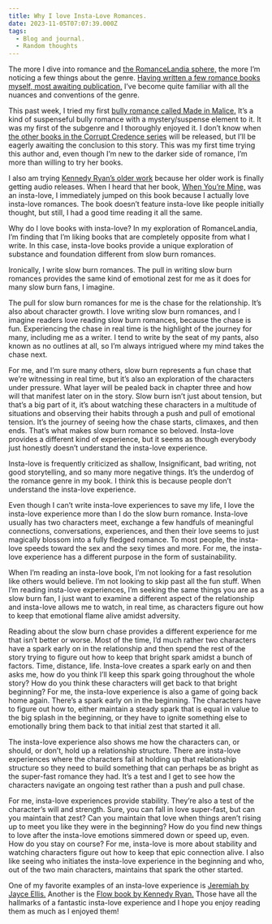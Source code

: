 ```yaml
---
title: Why I love Insta-Love Romances.
date: 2023-11-05T07:07:39.000Z
tags:
  - Blog and journal.
  - Random thoughts
---
```


The more I dive into romance and [the RomanceLandia sphere,](https://en.wiktionary.org/wiki/Romancelandia) the more I’m noticing a few things about the genre. [Having written a few romance books myself, most awaiting publication,](https://robertkingett.com/books/) I’ve become quite familiar with all the nuances and conventions of the genre.

This past week, I tried my first [bully romance called Made in Malice.](https://www.albanywalker.com/product/made-of-malice/) It’s a kind of suspenseful bully romance with a mystery/suspense element to it. It was my first of the subgenre and I thoroughly enjoyed it. I don’t know when [the other books in the Corrupt Credence series](https://www.albanywalker.com/product-category/book/corrupt-credence/) will be released, but I’ll be eagerly awaiting the conclusion to this story. This was my first time trying this author and, even though I’m new to the darker side of romance, I’m more than willing to try her books.

I also am trying [Kennedy Ryan’s older work](https://kennedyryanwrites.com/books/) because her older work is finally getting audio releases. When I heard that her book, [When You’re Mine,](https://kennedyryanwrites.com/when-you-are-mine/) was an insta-love, I immediately jumped on this book because I actually love insta-love romances. The book doesn’t feature insta-love like people initially thought, but still, I had a good time reading it all the same.

Why do I love books with insta-love? In my exploration of RomanceLandia, I’m finding that I’m liking books that are completely opposite from what I write. In this case, insta-love books provide a unique exploration of substance and foundation different from slow burn romances.

Ironically, I write slow burn romances. The pull in writing slow burn romances provides the same kind of emotional zest for me as it does for many slow burn fans, I imagine.

The pull for slow burn romances for me is the chase for the relationship. It’s also about character growth. I love writing slow burn romances, and I imagine readers love reading slow burn romances, because the chase is fun. Experiencing the chase in real time is the highlight of the journey for many, including me as a writer. I tend to write by the seat of my pants, also known as no outlines at all, so I’m always intrigued where my mind takes the chase next.

For me, and I’m sure many others, slow burn represents a fun chase that we’re witnessing in real time, but it’s also an exploration of the characters under pressure. What layer will be pealed back in chapter three and how will that manifest later on in the story. Slow burn isn’t just about tension, but that’s a big part of it, it’s about watching these characters in a multitude of situations and observing their habits through a push and pull of emotional tension. It’s the journey of seeing how the chase starts, climaxes, and then ends. That’s what makes slow burn romance so beloved. Insta-love provides a different kind of experience, but it seems as though everybody just honestly doesn’t understand the insta-love experience.

Insta-love is frequently criticized as shallow, Insignificant, bad writing, not good storytelling, and so many more negative things. It’s the underdog of the romance genre in my book. I think this is because people don’t understand the insta-love experience.

Even though I can’t write insta-love experiences to save my life, I love the insta-love experience more than I do the slow burn romance. Insta-love usually has two characters meet, exchange a few handfuls of meaningful connections, conversations, experiences, and then their love seems to just magically blossom into a fully fledged romance. To most people, the insta-love speeds toward the sex and the sexy times and more. For me, the insta-love experience has a different purpose in the form of sustainability.

When I’m reading an insta-love book, I’m not looking for a fast resolution like others would believe. I’m not looking to skip past all the fun stuff. When I’m reading insta-love experiences, I’m seeking the same things you are as a slow burn fan, I just want to examine a different aspect of the relationship and insta-love allows me to watch, in real time, as characters figure out how to keep that emotional flame alive amidst adversity.

Reading about the slow burn chase provides a different experience for me that isn’t better or worse. Most of the time, I’d much rather two characters have a spark early on in the relationship and then spend the rest of the story trying to figure out how to keep that bright spark amidst a bunch of factors. Time, distance, life. Insta-love creates a spark early on and then asks me, how do you think I’ll keep this spark going throughout the whole story? How do you think these characters will get back to that bright beginning? For me, the insta-love experience is also a game of going back home again. There’s a spark early on in the beginning. The characters have to figure out how to, either maintain a steady spark that is equal in value to the big splash in the beginning, or they have to ignite something else to emotionally bring them back to that initial zest that started it all.

The insta-love experience also shows me how the characters can, or should, or don’t, hold up a relationship structure. There are insta-love experiences where the characters fail at holding up that relationship structure so they need to build something that can perhaps be as bright as the super-fast romance they had. It’s a test and I get to see how the characters navigate an ongoing test rather than a push and pull chase.

For me, insta-love experiences provide stability. They’re also a test of the character’s will and strength. Sure, you can fall in love super-fast, but can you maintain that zest? Can you maintain that love when things aren’t rising up to meet you like they were in the beginning? How do you find new things to love after the insta-love emotions simmered down or speed up, even. How do you stay on course? For me, insta-love is more about stability and watching characters figure out how to keep that epic connection alive. I also like seeing who initiates the insta-love experience in the beginning and who, out of the two main characters, maintains that spark the other started.

One of my favorite examples of an insta-love experience is [Jeremiah by Jayce Ellis.](https://allauthor.com/book/35001/jeremiah-high-rise/) Another is the [Flow book by Kennedy Ryan.](https://kennedyryanwrites.com/flow-2/) Those have all the hallmarks of a fantastic insta-love experience and I hope you enjoy reading them as much as I enjoyed them!
